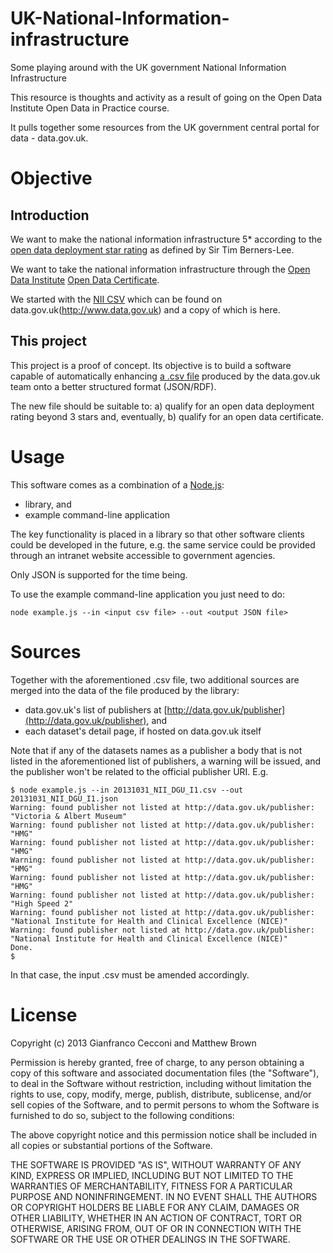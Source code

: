 UK-National-Information-infrastructure
======================================

Some playing around with the UK government National Information Infrastructure

This resource is thoughts and activity as a result of going on the Open Data Institute Open Data in Practice course. 

It pulls together some resources from the UK government central portal for data - data.gov.uk.

# Objective

## Introduction
We want to make the national information infrastructure 5* according to the [open data deployment star rating](http://5stardata.info/) as defined by Sir Tim Berners-Lee.

We want to take the national information infrastructure through the [Open Data Institute](http://www.theodi.org) [Open Data Certificate](https://certificates.theodi.org/).

We started with the [NII CSV](http://data.gov.uk/dataset/national-information-infrastructure) which can be found on data.gov.uk(http://www.data.gov.uk) and a copy of which is here.

## This project
This project is a proof of concept. Its objective is to build a software capable of automatically enhancing [a .csv file](https://github.com/matti-brown/UK-National-Information-infrastructure/blob/master/20131031_NII_DGU_I1.csv) produced by the data.gov.uk team onto a better structured format (JSON/RDF). 

The new file should be suitable to: a) qualify for an open data deployment rating beyond 3 stars and, eventually, b) qualify for an open data certificate.

# Usage
This software comes as a combination of a [Node.js](http://nodejs.org/):
- library, and
- example command-line application

The key functionality is placed in a library so that other software clients could be developed in the future, e.g. the same service could be provided through an intranet website accessible to government agencies. 

Only JSON is supported for the time being.

To use the example command-line application you just need to do:

    node example.js --in <input csv file> --out <output JSON file>

# Sources
Together with the aforementioned .csv file, two additional sources are merged into the data of the file produced by the library:

- data.gov.uk's list of publishers at [http://data.gov.uk/publisher](http://data.gov.uk/publisher), and
- each dataset's detail page, if hosted on data.gov.uk itself

Note that if any of the datasets names as a publisher a body that is not listed in the aforementioned list of publishers, a warning will be issued, and the publisher won't be related to the official publisher URI. E.g.

	$ node example.js --in 20131031_NII_DGU_I1.csv --out 20131031_NII_DGU_I1.json
	Warning: found publisher not listed at http://data.gov.uk/publisher: "Victoria & Albert Museum"
	Warning: found publisher not listed at http://data.gov.uk/publisher: "HMG"
	Warning: found publisher not listed at http://data.gov.uk/publisher: "HMG"
	Warning: found publisher not listed at http://data.gov.uk/publisher: "HMG"
	Warning: found publisher not listed at http://data.gov.uk/publisher: "HMG"
	Warning: found publisher not listed at http://data.gov.uk/publisher: "High Speed 2"
	Warning: found publisher not listed at http://data.gov.uk/publisher: "National Institute for Health and Clinical Excellence (NICE)"
	Warning: found publisher not listed at http://data.gov.uk/publisher: "National Institute for Health and Clinical Excellence (NICE)"
	Done.
	$ 

In that case, the input .csv must be amended accordingly.

# License
Copyright (c) 2013 Gianfranco Cecconi and Matthew Brown

Permission is hereby granted, free of charge, to any person obtaining a copy of this software and associated documentation files (the "Software"), to deal in the Software without restriction, including without limitation the rights to use, copy, modify, merge, publish, distribute, sublicense, and/or sell copies of the Software, and to permit persons to whom the Software is furnished to do so, subject to the following conditions:

The above copyright notice and this permission notice shall be included in all copies or substantial portions of the Software.

THE SOFTWARE IS PROVIDED "AS IS", WITHOUT WARRANTY OF ANY KIND, EXPRESS OR IMPLIED, INCLUDING BUT NOT LIMITED TO THE WARRANTIES OF MERCHANTABILITY, FITNESS FOR A PARTICULAR PURPOSE AND NONINFRINGEMENT. IN NO EVENT SHALL THE AUTHORS OR COPYRIGHT HOLDERS BE LIABLE FOR ANY CLAIM, DAMAGES OR OTHER LIABILITY, WHETHER IN AN ACTION OF CONTRACT, TORT OR OTHERWISE, ARISING FROM, OUT OF OR IN CONNECTION WITH THE SOFTWARE OR THE USE OR OTHER DEALINGS IN THE SOFTWARE.